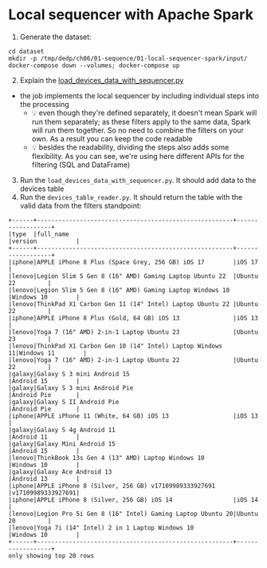 # Local sequencer with Apache Spark

1. Generate the dataset:
```
cd dataset
mkdir -p /tmp/dedp/ch06/01-sequence/01-local-sequencer-spark/input/
docker-compose down --volumes; docker-compose up
```
2. Explain the [load_devices_data_with_sequencer.py](load_devices_data_with_sequencer.py)
* the job implements the local sequencer by including individual steps into the processing
  * 💡 even though they're defined separately, it doesn't mean Spark will run them separately; as these filters
       apply to the same data, Spark will run them together. So no need to combine the filters on your own. As a result
       you can keep the code readable
  * 💡 besides the readability, dividing the steps also adds some flexibility. As you can see, we're using here
       different APIs for the filtering (SQL and DataFrame)
3. Run the `load_devices_data_with_sequencer.py`. It should add data to the devices table
4. Run the `devices_table_reader.py`. It should return the table with the valid data from the filters standpoint:
```
+------+-------------------------------------------------------+------------------+
|type  |full_name                                              |version           |
+------+-------------------------------------------------------+------------------+
|iphone|APPLE iPhone 8 Plus (Space Grey, 256 GB) iOS 17        |iOS 17            |
|lenovo|Legion Slim 5 Gen 8 (16" AMD) Gaming Laptop Ubuntu 22  |Ubuntu 22         |
|lenovo|Legion Slim 5 Gen 8 (16" AMD) Gaming Laptop Windows 10 |Windows 10        |
|lenovo|ThinkPad X1 Carbon Gen 11 (14" Intel) Laptop Ubuntu 22 |Ubuntu 22         |
|iphone|APPLE iPhone 8 Plus (Gold, 64 GB) iOS 13               |iOS 13            |
|lenovo|Yoga 7 (16" AMD) 2-in-1 Laptop Ubuntu 23               |Ubuntu 23         |
|lenovo|ThinkPad X1 Carbon Gen 10 (14" Intel) Laptop Windows 11|Windows 11        |
|lenovo|Yoga 7 (16" AMD) 2-in-1 Laptop Ubuntu 22               |Ubuntu 22         |
|galaxy|Galaxy S 3 mini Android 15                             |Android 15        |
|galaxy|Galaxy S 3 mini Android Pie                            |Android Pie       |
|galaxy|Galaxy S II Android Pie                                |Android Pie       |
|iphone|APPLE iPhone 11 (White, 64 GB) iOS 13                  |iOS 13            |
|galaxy|Galaxy S 4g Android 11                                 |Android 11        |
|galaxy|Galaxy Mini Android 15                                 |Android 15        |
|lenovo|ThinkBook 13s Gen 4 (13" AMD) Laptop Windows 10        |Windows 10        |
|galaxy|Galaxy Ace Android 13                                  |Android 13        |
|iphone|APPLE iPhone 8 (Silver, 256 GB) v17109989333927691     |v17109989333927691|
|iphone|APPLE iPhone 8 (Silver, 256 GB) iOS 14                 |iOS 14            |
|lenovo|Legion Pro 5i Gen 8 (16" Intel) Gaming Laptop Ubuntu 20|Ubuntu 20         |
|lenovo|Yoga 7i (14" Intel) 2 in 1 Laptop Windows 10           |Windows 10        |
+------+-------------------------------------------------------+------------------+
only showing top 20 rows
```